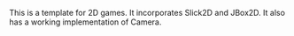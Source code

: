 This is a template for 2D games. It incorporates Slick2D and JBox2D. It also has a working implementation of Camera.
